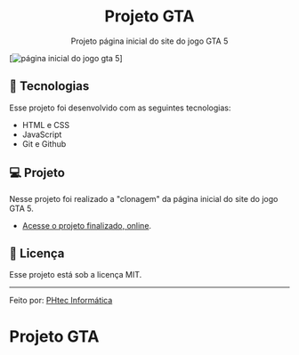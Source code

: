 <h1 align="center">Projeto GTA</h1> 

<p align="center">Projeto página inicial do site do jogo GTA 5</p>

[<img src="./page-gta.gif" alt="página inicial do jogo gta 5">]

## 🚀 Tecnologias

Esse projeto foi desenvolvido com as seguintes tecnologias:

- HTML e CSS
- JavaScript
- Git e Github

## 💻 Projeto

Nesse projeto foi realizado a "clonagem" da página inicial do site do jogo GTA 5.

- [Acesse o projeto finalizado, online](https://phtecinformatica.github.io/projeto-gta).


## 📑 Licença

Esse projeto está sob a licença MIT.

---

Feito por: <a href="https://www.instagram.com/phtec_informatica?igsh=ems1YmJyMzY5cnls">PHtec Informática</a>

# Projeto GTA 
